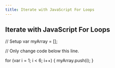 ```yaml
---
title: Iterate with JavaScript For Loops
---
```

## Iterate with JavaScript For Loops


// Setup
var myArray = [];

// Only change code below this line.

for (var i = 1; i < 6; i++) {
myArray.push(i);
}
